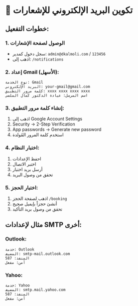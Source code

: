 # 📧 تكوين البريد الإلكتروني للإشعارات

## خطوات التفعيل:

### 1. الوصول لصفحة الإشعارات
- سجل دخول كمدير: `admin@dkalmoli.com` / `123456`
- اذهب إلى: `/notifications`

### 2. إعداد Gmail (الأسهل):
```
نوع الخدمة: Gmail
البريد الإلكتروني: your-gmail@gmail.com  
كلمة مرور التطبيق: xxxx xxxx xxxx xxxx
اسم المرسل: عيادة الدكتور كمال الملصي
```

### 3. إنشاء كلمة مرور التطبيق:
1. اذهب إلى Google Account Settings
2. Security → 2-Step Verification
3. App passwords → Generate new password
4. استخدم كلمة المرور المُولدة

### 4. اختبار النظام:
1. احفظ الإعدادات
2. اختبر الاتصال
3. أرسل بريد اختبار
4. تحقق من وصول البريد

### 5. اختبار الحجز:
1. اذهب لصفحة الحجز `/booking`
2. أنشئ حجزاً بإيميل صحيح
3. تحقق من وصول بريد التأكيد

## مثال لإعدادات SMTP أخرى:

### Outlook:
```
خدمة: Outlook
المضيف: smtp-mail.outlook.com
المنفذ: 587
آمن: مفعل
```

### Yahoo:
```
خدمة: Yahoo  
المضيف: smtp.mail.yahoo.com
المنفذ: 587
آمن: مفعل
```
